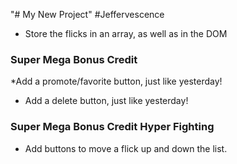 "# My New Project"
#Jeffervescence  
* Store the flicks in an array, as well as in the DOM  
### Super Mega Bonus Credit  
*Add a promote/favorite button, just like yesterday! 
* Add a delete button, just like yesterday! 
### Super Mega Bonus Credit Hyper Fighting  
* Add buttons to move a flick up and down the list.
